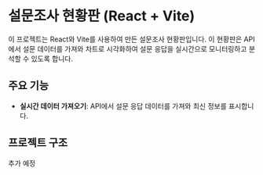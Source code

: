 # 설문조사 현황판 (React + Vite)

이 프로젝트는 React와 Vite를 사용하여 만든 설문조사 현황판입니다. 이 현황판은 API에서 설문 데이터를 가져와 차트로 시각화하여 설문 응답을 실시간으로 모니터링하고 분석할 수 있도록 합니다.

## 주요 기능

- **실시간 데이터 가져오기**: API에서 설문 응답 데이터를 가져와 최신 정보를 표시합니다.


## 프로젝트 구조
추가 예정
